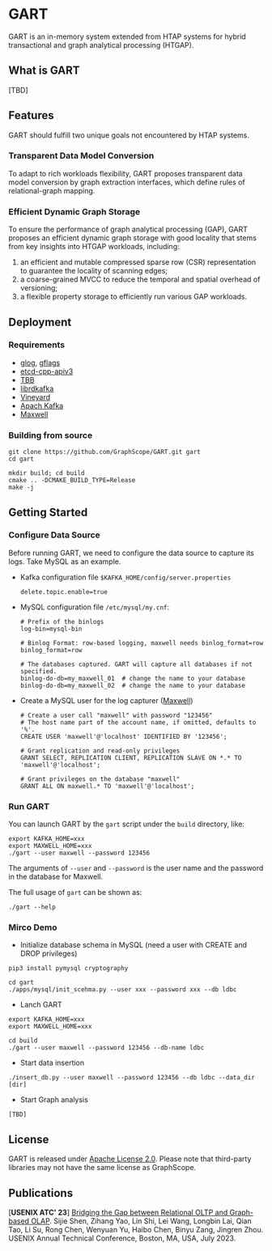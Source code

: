 # GART

GART is an in-memory system extended from HTAP systems for hybrid transactional and graph analytical processing (HTGAP).

## What is GART

[TBD]

## Features

GART should fulfill two unique goals not encountered by HTAP systems.

### Transparent Data Model Conversion
To adapt to rich workloads flexibility, GART proposes transparent data model conversion by graph extraction interfaces, which define rules of relational-graph mapping.

### Efficient Dynamic Graph Storage
To ensure the performance of graph analytical processing (GAP), GART proposes an efficient dynamic graph storage with good locality that stems from key insights into HTGAP workloads, including:
1. an efficient and mutable compressed sparse row (CSR) representation to guarantee the locality of scanning edges;
2. a coarse-grained MVCC to reduce the temporal and spatial overhead of versioning;
3. a flexible property storage to efficiently run various GAP workloads.

## Deployment

### Requirements

- [glog](https://github.com/google/glog), [gflags](https://github.com/gflags/gflags)
- [etcd-cpp-apiv3](https://github.com/etcd-cpp-apiv3/etcd-cpp-apiv3)
- [TBB](https://github.com/oneapi-src/oneTBB)
- [librdkafka](https://github.com/confluentinc/librdkafka)
- [Vineyard](https://github.com/v6d-io/v6d)
- [Apach Kafka](https://kafka.apache.org/quickstart)
- [Maxwell](https://github.com/zendesk/maxwell)

### Building from source
```shell
git clone https://github.com/GraphScope/GART.git gart
cd gart

mkdir build; cd build
cmake .. -DCMAKE_BUILD_TYPE=Release
make -j
```

## Getting Started

### Configure Data Source

Before running GART, we need to configure the data source to capture its logs.
Take MySQL as an example.

- Kafka configuration file `$KAFKA_HOME/config/server.properties`
    ```
    delete.topic.enable=true
    ```

- MySQL configuration file `/etc/mysql/my.cnf`:
    ```
    # Prefix of the binlogs
    log-bin=mysql-bin

    # Binlog Format: row-based logging, maxwell needs binlog_format=row
    binlog_format=row

    # The databases captured. GART will capture all databases if not specified.
    binlog-do-db=my_maxwell_01  # change the name to your database
    binlog-do-db=my_maxwell_02  # change the name to your database
    ```

- Create a MySQL user for the log capturer ([Maxwell](https://github.com/zendesk/maxwell/blob/master/docs/docs/quickstart.md))
    ```
    # Create a user call "maxwell" with password "123456"
    # The host name part of the account name, if omitted, defaults to '%'.
    CREATE USER 'maxwell'@'localhost' IDENTIFIED BY '123456';

    # Grant replication and read-only privileges
    GRANT SELECT, REPLICATION CLIENT, REPLICATION SLAVE ON *.* TO 'maxwell'@'localhost';

    # Grant privileges on the database "maxwell"
    GRANT ALL ON maxwell.* TO 'maxwell'@'localhost';
    ```

### Run GART

You can launch GART by the `gart` script under the `build` directory, like:
```
export KAFKA_HOME=xxx
export MAXWELL_HOME=xxx
./gart --user maxwell --password 123456
```

The arguments of `--user` and `--password` is the user name and the password in the database for Maxwell.

The full usage of `gart` can be shown as:

```
./gart --help
```

### Mirco Demo
- Initialize database schema in MySQL (need a user with CREATE and DROP privileges)
```
pip3 install pymysql cryptography

cd gart
./apps/mysql/init_scehma.py --user xxx --password xxx --db ldbc
```
- Lanch GART
```
export KAFKA_HOME=xxx
export MAXWELL_HOME=xxx

cd build
./gart --user maxwell --password 123456 --db-name ldbc
```
- Start data insertion
```
./insert_db.py --user maxwell --password 123456 --db ldbc --data_dir [dir]
```
- Start Graph analysis
```
[TBD]
```

## License

GART is released under [Apache License 2.0](https://www.apache.org/licenses/LICENSE-2.0). Please note that third-party libraries may not have the same license as GraphScope.


## Publications

[**USENIX ATC' 23**] [Bridging the Gap between Relational OLTP and Graph-based OLAP](https://www.usenix.org/conference/atc23/presentation/shen). Sijie Shen, Zihang Yao, Lin Shi, Lei Wang, Longbin Lai, Qian Tao, Li Su, Rong Chen, Wenyuan Yu, Haibo Chen, Binyu Zang, Jingren Zhou. USENIX Annual Technical Conference, Boston, MA, USA, July 2023.